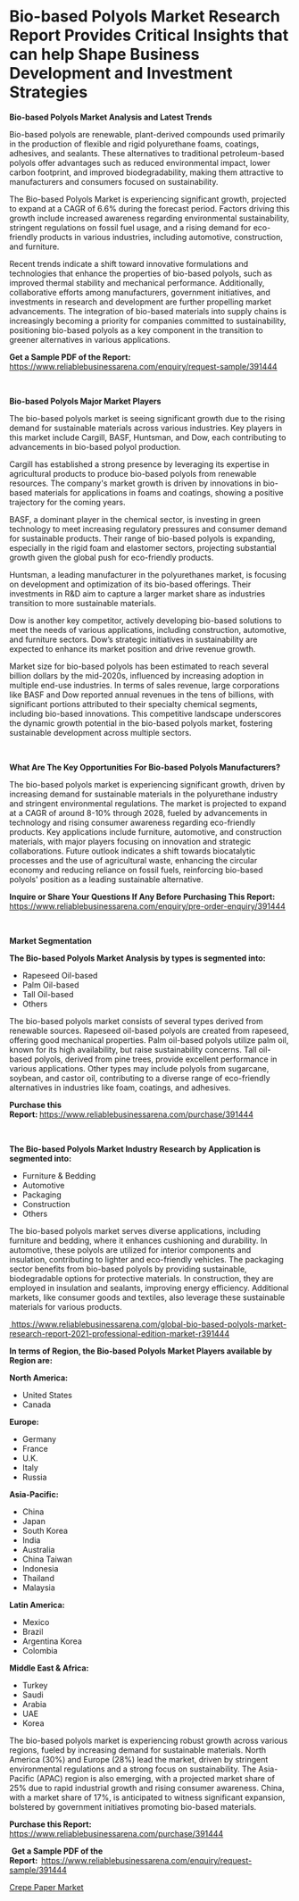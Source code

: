 <p><h1>Bio-based Polyols Market Research Report Provides Critical Insights that can help Shape Business Development and Investment Strategies</h1></p><p><strong>Bio-based Polyols Market Analysis and Latest Trends</strong></p>
<p><p>Bio-based polyols are renewable, plant-derived compounds used primarily in the production of flexible and rigid polyurethane foams, coatings, adhesives, and sealants. These alternatives to traditional petroleum-based polyols offer advantages such as reduced environmental impact, lower carbon footprint, and improved biodegradability, making them attractive to manufacturers and consumers focused on sustainability.</p><p>The Bio-based Polyols Market is experiencing significant growth, projected to expand at a CAGR of 6.6% during the forecast period. Factors driving this growth include increased awareness regarding environmental sustainability, stringent regulations on fossil fuel usage, and a rising demand for eco-friendly products in various industries, including automotive, construction, and furniture.</p><p>Recent trends indicate a shift toward innovative formulations and technologies that enhance the properties of bio-based polyols, such as improved thermal stability and mechanical performance. Additionally, collaborative efforts among manufacturers, government initiatives, and investments in research and development are further propelling market advancements. The integration of bio-based materials into supply chains is increasingly becoming a priority for companies committed to sustainability, positioning bio-based polyols as a key component in the transition to greener alternatives in various applications.</p></p>
<p><strong>Get a Sample PDF of the Report:&nbsp;</strong> <a href="https://www.reliablebusinessarena.com/enquiry/request-sample/391444?utm_campaign=1835&utm_medium=2&utm_source=Github&utm_content=ia&utm_term=16012025&utm_id=bio-based-polyols">https://www.reliablebusinessarena.com/enquiry/request-sample/391444</a></p>
<p>&nbsp;</p>
<p><strong>Bio-based Polyols Major Market Players</strong></p>
<p><p>The bio-based polyols market is seeing significant growth due to the rising demand for sustainable materials across various industries. Key players in this market include Cargill, BASF, Huntsman, and Dow, each contributing to advancements in bio-based polyol production.</p><p>Cargill has established a strong presence by leveraging its expertise in agricultural products to produce bio-based polyols from renewable resources. The company's market growth is driven by innovations in bio-based materials for applications in foams and coatings, showing a positive trajectory for the coming years. </p><p>BASF, a dominant player in the chemical sector, is investing in green technology to meet increasing regulatory pressures and consumer demand for sustainable products. Their range of bio-based polyols is expanding, especially in the rigid foam and elastomer sectors, projecting substantial growth given the global push for eco-friendly products.</p><p>Huntsman, a leading manufacturer in the polyurethanes market, is focusing on development and optimization of its bio-based offerings. Their investments in R&D aim to capture a larger market share as industries transition to more sustainable materials.</p><p>Dow is another key competitor, actively developing bio-based solutions to meet the needs of various applications, including construction, automotive, and furniture sectors. Dow’s strategic initiatives in sustainability are expected to enhance its market position and drive revenue growth.</p><p>Market size for bio-based polyols has been estimated to reach several billion dollars by the mid-2020s, influenced by increasing adoption in multiple end-use industries. In terms of sales revenue, large corporations like BASF and Dow reported annual revenues in the tens of billions, with significant portions attributed to their specialty chemical segments, including bio-based innovations. This competitive landscape underscores the dynamic growth potential in the bio-based polyols market, fostering sustainable development across multiple sectors.</p></p>
<p>&nbsp;</p>
<p><strong>What Are The Key Opportunities For Bio-based Polyols Manufacturers?</strong></p>
<p><p>The bio-based polyols market is experiencing significant growth, driven by increasing demand for sustainable materials in the polyurethane industry and stringent environmental regulations. The market is projected to expand at a CAGR of around 8-10% through 2028, fueled by advancements in technology and rising consumer awareness regarding eco-friendly products. Key applications include furniture, automotive, and construction materials, with major players focusing on innovation and strategic collaborations. Future outlook indicates a shift towards biocatalytic processes and the use of agricultural waste, enhancing the circular economy and reducing reliance on fossil fuels, reinforcing bio-based polyols' position as a leading sustainable alternative.</p></p>
<p><strong>Inquire or Share Your Questions If Any Before Purchasing This Report:</strong> <a href="https://www.reliablebusinessarena.com/enquiry/pre-order-enquiry/391444?utm_campaign=1835&utm_medium=2&utm_source=Github&utm_content=ia&utm_term=16012025&utm_id=bio-based-polyols">https://www.reliablebusinessarena.com/enquiry/pre-order-enquiry/391444</a></p>
<p>&nbsp;</p>
<p><strong>Market Segmentation</strong></p>
<p><strong>The Bio-based Polyols Market Analysis by types is segmented into:</strong></p>
<p><ul><li>Rapeseed Oil-based</li><li>Palm Oil-based</li><li>Tall Oil-based</li><li>Others</li></ul></p>
<p><p>The bio-based polyols market consists of several types derived from renewable sources. Rapeseed oil-based polyols are created from rapeseed, offering good mechanical properties. Palm oil-based polyols utilize palm oil, known for its high availability, but raise sustainability concerns. Tall oil-based polyols, derived from pine trees, provide excellent performance in various applications. Other types may include polyols from sugarcane, soybean, and castor oil, contributing to a diverse range of eco-friendly alternatives in industries like foam, coatings, and adhesives.</p></p>
<p><strong>Purchase this Report:&nbsp;</strong><a href="https://www.reliablebusinessarena.com/purchase/391444?utm_campaign=1835&utm_medium=2&utm_source=Github&utm_content=ia&utm_term=16012025&utm_id=bio-based-polyols">https://www.reliablebusinessarena.com/purchase/391444</a></p>
<p>&nbsp;</p>
<p><strong>The Bio-based Polyols Market Industry Research by Application is segmented into:</strong></p>
<p><ul><li>Furniture & Bedding</li><li>Automotive</li><li>Packaging</li><li>Construction</li><li>Others</li></ul></p>
<p><p>The bio-based polyols market serves diverse applications, including furniture and bedding, where it enhances cushioning and durability. In automotive, these polyols are utilized for interior components and insulation, contributing to lighter and eco-friendly vehicles. The packaging sector benefits from bio-based polyols by providing sustainable, biodegradable options for protective materials. In construction, they are employed in insulation and sealants, improving energy efficiency. Additional markets, like consumer goods and textiles, also leverage these sustainable materials for various products.</p></p>
<p><a href="https://www.reliablebusinessarena.com/global-bio-based-polyols-market-research-report-2021-professional-edition-market-r391444?utm_campaign=1835&utm_medium=2&utm_source=Github&utm_content=ia&utm_term=16012025&utm_id=bio-based-polyols">&nbsp;https://www.reliablebusinessarena.com/global-bio-based-polyols-market-research-report-2021-professional-edition-market-r391444</a></p>
<p><strong>In terms of Region, the Bio-based Polyols Market Players available by Region are:</strong></p>
<p>
    <p> <strong> North America: </strong>
        <ul>
            <li>United States</li>
            <li>Canada</li>
        </ul>
        </p> 
    <p> <strong> Europe: </strong>
        <ul>
            <li>Germany</li>
            <li>France</li>
            <li>U.K.</li>
            <li>Italy</li>
            <li>Russia</li>
        </ul>
        </p> 
    <p> <strong> Asia-Pacific: </strong>
        <ul>
            <li>China</li>
            <li>Japan</li>
            <li>South Korea</li>
            <li>India</li>
            <li>Australia</li>
            <li>China Taiwan</li>
            <li>Indonesia</li>
            <li>Thailand</li>
            <li>Malaysia</li>
        </ul>
        </p> 
    <p> <strong> Latin America: </strong>
        <ul>
            <li>Mexico</li>
            <li>Brazil</li>
            <li>Argentina Korea</li>
            <li>Colombia</li>
        </ul>
        </p> 
    <p> <strong> Middle East & Africa: </strong>
        <ul>
            <li>Turkey</li>
            <li>Saudi</li>
            <li>Arabia</li>
            <li>UAE</li>
            <li>Korea</li>
        </ul>
    </p>
    </p>
<p><p>The bio-based polyols market is experiencing robust growth across various regions, fueled by increasing demand for sustainable materials. North America (30%) and Europe (28%) lead the market, driven by stringent environmental regulations and a strong focus on sustainability. The Asia-Pacific (APAC) region is also emerging, with a projected market share of 25% due to rapid industrial growth and rising consumer awareness. China, with a market share of 17%, is anticipated to witness significant expansion, bolstered by government initiatives promoting bio-based materials.</p></p>
<p><strong>Purchase this Report: </strong><a href="https://www.reliablebusinessarena.com/purchase/391444?utm_campaign=1835&utm_medium=2&utm_source=Github&utm_content=ia&utm_term=16012025&utm_id=bio-based-polyols">https://www.reliablebusinessarena.com/purchase/391444</a></p>
<p>&nbsp;<strong>Get a Sample PDF of the Report:&nbsp;&nbsp;</strong><a href="https://www.reliablebusinessarena.com/enquiry/request-sample/391444?utm_campaign=1835&utm_medium=2&utm_source=Github&utm_content=ia&utm_term=16012025&utm_id=bio-based-polyols">https://www.reliablebusinessarena.com/enquiry/request-sample/391444</a></p>
<p><strong></strong></p>
<p><p><a href="https://github.com/XavierTyler76/Market-Research-Report-List-1/blob/main/crepe-paper-market.md?utm_campaign=1835&utm_medium=2&utm_source=Github&utm_content=ia&utm_term=16012025&utm_id=bio-based-polyols">Crepe Paper Market</a></p></p>